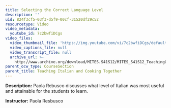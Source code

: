 ```yaml
---
title: Selecting the Correct Language Level
description: ''
uid: 824f3cf5-03f3-d5f9-00cf-31520df29c52
resourcetype: Video
video_metadata:
  youtube_id: 7c2bwfiDCgs
video_files:
  video_thumbnail_file: 'https://img.youtube.com/vi/7c2bwfiDCgs/default.jpg'
  video_captions_file: null
  video_transcript_file: null
  archive_url: >-
    http://www.archive.org/download/MITES.S41S12/MITES_S41S12_Teaching06_300k.mp4
parent_ocw_type: CourseSection
parent_title: Teaching Italian and Cooking Together
---
```


**Description:** Paola Rebusco discusses what level of Italian was most useful and attainable for the students to learn.

**Instructor:** Paola Resbusco